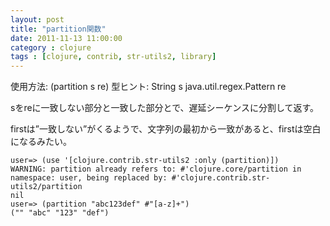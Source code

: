 ```yaml
---
layout: post
title: "partition関数"
date: 2011-11-13 11:00:00
category : clojure
tags : [clojure, contrib, str-utils2, library]
---
```

使用方法: (partition s re)
型ヒント: String s
java.util.regex.Pattern re

sをreに一致しない部分と一致した部分とで、遅延シーケンスに分割して返す。

<!-- more -->

firstは”一致しない”がくるようで、文字列の最初から一致があると、firstは空白になるみたい。

	user=> (use '[clojure.contrib.str-utils2 :only (partition)])
	WARNING: partition already refers to: #'clojure.core/partition in namespace: user, being replaced by: #'clojure.contrib.str-utils2/partition
	nil
	user=> (partition "abc123def" #"[a-z]+")
	("" "abc" "123" "def")
